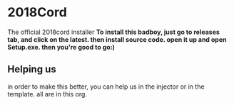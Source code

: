 # 2018Cord
The official 2018cord installer
**To install this badboy, just go to releases tab, and click on the latest. then install source code. open it up and open Setup.exe. then you're good to go:)**

## Helping us
in order to make this better, you can help us in the injector or in the template. all are in this org.